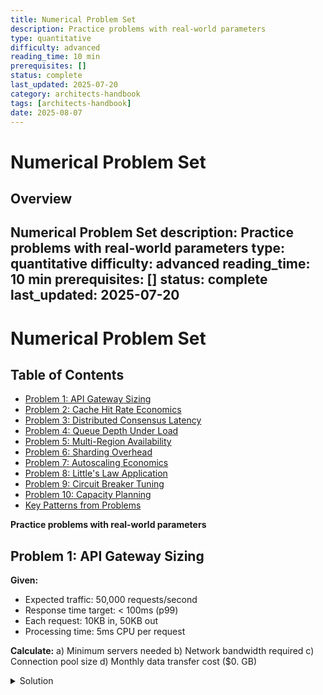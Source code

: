 ```yaml
---
title: Numerical Problem Set
description: Practice problems with real-world parameters
type: quantitative
difficulty: advanced
reading_time: 10 min
prerequisites: []
status: complete
last_updated: 2025-07-20
category: architects-handbook
tags: [architects-handbook]
date: 2025-08-07
---
```


# Numerical Problem Set



## Overview

Numerical Problem Set
description: Practice problems with real-world parameters
type: quantitative
difficulty: advanced
reading_time: 10 min
prerequisites: []
status: complete
last_updated: 2025-07-20
---


# Numerical Problem Set

## Table of Contents

- [Problem 1: API Gateway Sizing](#problem-1-api-gateway-sizing)
- [Problem 2: Cache Hit Rate Economics](#problem-2-cache-hit-rate-economics)
- [Problem 3: Distributed Consensus Latency](#problem-3-distributed-consensus-latency)
- [Problem 4: Queue Depth Under Load](#problem-4-queue-depth-under-load)
- [Problem 5: Multi-Region Availability](#problem-5-multi-region-availability)
- [Problem 6: Sharding Overhead](#problem-6-sharding-overhead)
- [Problem 7: Autoscaling Economics](#problem-7-autoscaling-economics)
- [Problem 8: Little's Law Application](#problem-8-littles-law-application)
- [Problem 9: Circuit Breaker Tuning](#problem-9-circuit-breaker-tuning)
- [Problem 10: Capacity Planning](#problem-10-capacity-planning)
- [Key Patterns from Problems](#key-patterns-from-problems)



**Practice problems with real-world parameters**

## Problem 1: API Gateway Sizing

**Given:**
- Expected traffic: 50,000 requests/second
- Response time target: < 100ms (p99)
- Each request: 10KB in, 50KB out
- Processing time: 5ms CPU per request

**Calculate:**
a) Minimum servers needed
b) Network bandwidth required
c) Connection pool size
d) Monthly data transfer cost ($0. GB)

<details>
<summary>Solution</summary>

a) **Minimum servers needed:**
- CPU time per request: 5ms
- Requests per CPU per second: 1000ms/5ms = 200
- Total CPUs needed: 50,000/200 = 250 CPUs
- With 8 CPUs per server: 250/8 = 32 servers
- Add 40% safety margin: 32 × 1.

**Reading time:** ~8 minutes

## Table of Contents

- [Problem 1: API Gateway Sizing](#problem-1-api-gateway-sizing)
- [Problem 2: Cache Hit Rate Economics](#problem-2-cache-hit-rate-economics)
- [Problem 3: Distributed Consensus Latency](#problem-3-distributed-consensus-latency)
- [Problem 4: Queue Depth Under Load](#problem-4-queue-depth-under-load)
- [Problem 5: Multi-Region Availability](#problem-5-multi-region-availability)
- [Problem 6: Sharding Overhead](#problem-6-sharding-overhead)
- [Problem 7: Autoscaling Economics](#problem-7-autoscaling-economics)
- [Problem 8: Little's Law Application](#problem-8-littles-law-application)
- [Problem 9: Circuit Breaker Tuning](#problem-9-circuit-breaker-tuning)
- [Problem 10: Capacity Planning](#problem-10-capacity-planning)
- [Key Patterns from Problems](#key-patterns-from-problems)



**Practice problems with real-world parameters**

## Problem 1: API Gateway Sizing

**Given:**
- Expected traffic: 50,000 requests/second
- Response time target: < 100ms (p99)
- Each request: 10KB in, 50KB out
- Processing time: 5ms CPU per request

**Calculate:**
a) Minimum servers needed
b) Network bandwidth required
c) Connection pool size
d) Monthly data transfer cost ($0.09/GB)

<details>
<summary>Solution</summary>

a) **Minimum servers needed:**
- CPU time per request: 5ms
- Requests per CPU per second: 1000ms/5ms = 200
- Total CPUs needed: 50,000/200 = 250 CPUs
- With 8 CPUs per server: 250/8 = 32 servers
- Add 40% safety margin: 32 × 1.4 = 45 servers

b) **Network bandwidth required:**
- Inbound: 50,000 × 10KB = 500MB/s = 4Gbps
- Outbound: 50,000 × 50KB = 2,500MB/s = 20Gbps
- Total: 24Gbps minimum, provision 30Gbps

c) **Connection pool size:**
- Apply Little's Law: L = λ × W
- λ = 50,000 req/s
- W = 0.1s (response time)
- L = 50,000 × 0.1 = 5,000 concurrent connections
- Per server: 5,000/45 ≈ 111 connections

d) **Monthly data transfer cost:**
- Daily outbound: 2.5GB/s × 86,400s = 216TB
- Monthly: 216TB × 30 = 6,480TB
- Cost: 6,480TB × $0.09/GB = $583,200/month
</details>

## Problem 2: Cache Hit Rate Economics

**Given:**
- Database query cost: $0.001 per query
- Cache infrastructure: $2,000/month
- Traffic: 100M queries/month
- Cache capacity: 10M entries
- Query distribution: Zipfian (80/20 rule)

**Calculate:**
a) Break-even hit rate
b) Expected hit rate with LRU
c) Monthly savings
d) Optimal cache size

<details>
<summary>Solution</summary>

a) **Break-even hit rate:**
- Cache cost: $2,000/month
- Cost per saved query: $0.001
- Queries to save: $2,000/$0.001 = 2M
- Break-even rate: 2M/100M = 2%

b) **Expected hit rate with LRU:**
- 80/20 rule: 20% of queries access 80% of data
- 20M unique queries access 10M entries (cache size)
- These represent 80% of traffic
- Hit rate ≈ 80%

c) **Monthly savings:**
- Queries saved: 100M × 0.8 = 80M
- Savings: 80M × $0.001 = $80,000
- Net savings: $80,000 - $2,000 = $78,000/month

d) **Optimal cache size:**
- Current: 10M entries → 80% hit rate
- Diminishing returns beyond covering hot set
- 15M entries → ~85% hit rate (+5%)
- Additional savings: 5M × $0.001 = $5,000
- If extra 5M entries cost < $5,000, expand
</details>

## Problem 3: Distributed Consensus Latency

**Given:**
- 5 nodes across 3 regions
- Region latencies:
  - US-East ↔ US-West: 70ms
  - US ↔ Europe: 120ms
  - Europe ↔ Asia: 180ms
- Paxos protocol (2 rounds)

**Calculate:**
a) Best-case consensus time
b) Worst-case consensus time
c) Expected time (uniform leader)
d) Optimal leader placement

<details>
<summary>Solution</summary>

a) **Best-case consensus time:**
- Leader in US-East, majority in US
- Round 1: US-East → US-West = 70ms
- Round 2: US-West → US-East = 70ms
- Total: 140ms

b) **Worst-case consensus time:**
- Leader in Asia, needs Europe + one US
- Round 1: Asia → Europe = 180ms
- Round 2: Europe → Asia = 180ms
- Total: 360ms

c) **Expected time (uniform leader):**
- P(US leader) = 3/5, time = 140-240ms
- P(EU leader) = 1/5, time = 240ms
- P(Asia leader) = 1/5, time = 360ms
- Expected: 0.6×190 + 0.2×240 + 0.2×360 = 234ms

d) **Optimal leader placement:**
- US-East minimizes maximum latency
- Worst case becomes US-East ↔ Asia = 290ms
- Better than Asia leader's 360ms
</details>

## Problem 4: Queue Depth Under Load

**Given:**
- Arrival rate: λ = 1000 req/s (Poisson)
- Service rate: μ = 1200 req/s (exponential)
- System starts empty

**Calculate:**
a) Steady-state queue length
b) 95th percentile queue length
c) Probability queue > 100
d) Time to reach steady state

<details>
<summary>Solution</summary>

a) **Steady-state queue length:**
- ρ = λ/μ = 1000/1200 = 0.833
- Lq = ρ²/(1-ρ) = 0.694/0.167 = 4.15

b) **95th percentile queue length:**
- For M/M/1: P(N > n) = ρ^(n+1)
- Need n where ρ^(n+1) = 0.05
- (0.833)^(n+1) = 0.05
- n = 15 (95th percentile)

c) **Probability queue > 100:**
- P(N > 100) = ρ^101 = 0.833^101
- = 1.1 × 10^-8 (extremely rare)

d) **Time to reach steady state:**
- Rule of thumb: 3/(μ-λ) = 3/200 = 15ms
- System reaches steady state very quickly
</details>

## Problem 5: Multi-Region Availability

**Given:**
- 3 regions: US (99.9%), EU (99.8%), Asia (99.7%)
- Application requires 2 regions operational
- Inter-region replication: 99.5% reliable

**Calculate:**
a) System availability
b) Monthly downtime expectation
c) Probability of total failure
d) Cost/benefit of 4th region

<details>
<summary>Solution</summary>

a) **System availability:**
- Need 2 of 3 regions working
- P(all 3 up) = 0.999 × 0.998 × 0.997 = 0.994
- P(exactly 2 up) = 3 × [0.999×0.998×0.003 + similar] = 0.00588
- P(at least 2 up) = 0.994 + 0.00588 = 0.99988 = 99.988%

b) **Monthly downtime:**
- Availability: 99.988%
- Downtime: 0.012% × 43,200 min = 5.2 minutes/month

c) **Probability of total failure:**
- All regions down: 0.001 × 0.002 × 0.003 = 6 × 10^-9
- Once per 166 million months

d) **Cost/benefit of 4th region:**
- New availability: ~99.9997% (need 2 of 4)
- Improvement: 5.2 min → 1.3 min/month
- If 4 min/month downtime costs > region cost, justified
</details>

## Problem 6: Sharding Overhead

**Given:**
- Data size: 10TB
- Single node capacity: 500GB
- Query types:
  - Single key: 70%
  - Range scan: 20%
  - Full scan: 10%
- Cross-shard overhead: 10ms

**Calculate:**
a) Minimum shards needed
b) Expected query latency increase
c) Network traffic multiplier
d) Optimal shard key selection

<details>
<summary>Solution</summary>

a) **Minimum shards needed:**
- 10TB / 500GB = 20 shards minimum
- Add 20% headroom: 24 shards

b) **Expected query latency increase:**
- Single key: No overhead (70%)
- Range scan: Hits ~5 shards avg = 10ms (20%)
- Full scan: Hits all 24 = 10ms (10%)
- Expected: 0.7×0 + 0.2×10 + 0.1×10 = 3ms

c) **Network traffic multiplier:**
- Single key: 1x (70%)
- Range scan: 5x average (20%)
- Full scan: 24x (10%)
- Expected: 0.7×1 + 0.2×5 + 0.1×24 = 4.1x

d) **Optimal shard key selection:**
- High cardinality (user_id good, country bad)
- Aligns with access patterns
- Minimizes range scans across shards
- Consider: user_id, timestamp, or composite
</details>

## Problem 7: Autoscaling Economics

**Given:**
- Base load: 100 instances
- Peak load: 500 instances (2 hours/day)
- On-demand: $0.10/hour
- Reserved: $0.06/hour (1-year)
- Spot: $0.03/hour (90% availability)

**Calculate:**
a) Optimal instance mix
b) Monthly cost comparison
c) Availability impact
d) Break-even utilization

<details>
<summary>Solution</summary>

a) **Optimal instance mix:**
- Reserved: 100 (base load)
- On-demand: 50 (buffer)
- Spot: 350 (peak, can tolerate 10% interruption)

b) **Monthly cost comparison:**
- All on-demand: 100×730×$0.10 + 400×60×$0.10 = $9,700
- Optimized: 100×730×$0.06 + 50×60×$0.10 + 350×60×$0.03 = $5,410
- Savings: $4,290/month (44%)

c) **Availability impact:**
- 10% spot interruption × 350 instances = 35 instances
- During peak: 465/500 = 93% capacity
- Acceptable if load balancer distributes well

d) **Break-even utilization:**
- Reserved vs on-demand: $0.06/$0.10 = 60%
- Need 60% utilization to justify reserved
- Base load is 100/500 = 20% of peak
- But runs 24/7, so justified
</details>

## Problem 8: Little's Law Application

**Given:**
- E-commerce checkout flow
- 10,000 concurrent users
- 5 pages × 2 seconds each
- 30% abandon at each step

**Calculate:**
a) Required system throughput
b) Memory for session storage
c) Database connection needs
d) Revenue impact of -1 second

<details>
<summary>Solution</summary>

a) **Required system throughput:**
- Average time in system: 5 × 2 = 10 seconds
- But with abandonment: 2 + 0.7×2 + 0.49×2 + 0.343×2 + 0.24×2 = 5.57s
- L = λW, so λ = L/W = 10,000/5.57 = 1,795 users/second entering

b) **Memory for session storage:**
- Concurrent sessions: 10,000
- Session size: ~50KB typical
- Memory: 10,000 × 50KB = 500MB
- Add overhead: 750MB total

c) **Database connection needs:**
- DB operations per page: 3
- Completion rate per page: [1, 0.7, 0.49, 0.343, 0.24]
- Total DB ops/user: 3×(1+0.7+0.49+0.343+0.24) = 8.35
- DB ops/sec: 1,795 × 8.35 / 5.57 = 2,690
- Query time: 20ms
- Connections: 2,690 × 0.02 = 54 connections

d) **Revenue impact of -1 second:**
- Faster → less abandonment
- New time: 4.57s
- New λ: 10,000/4.57 = 2,188 users/s
- Increase: 393 more users/s completing
- If conversion = 2.4% × $100 AOV
- Revenue increase: 393 × 0.024 × $100 = $943/second
</details>

## Problem 9: Circuit Breaker Tuning

**Given:**
- Service SLA: 99.9% success rate
- Normal failure rate: 0.1%
- Failure detection window: 10 seconds
- Recovery probe interval: 30 seconds

**Calculate:**
a) Optimal failure threshold
b) Expected false positives/day
c) Availability impact
d) Mean time to recovery

<details>
<summary>Solution</summary>

a) **Optimal failure threshold:**
- Expected failures in 10s: 0.001 × requests_in_10s
- Use 5σ rule: threshold = mean + 5×√mean
- At 100 req/s: mean = 1, threshold = 6
- At 1000 req/s: mean = 10, threshold = 26

b) **Expected false positives/day:**
- P(false positive) ≈ 10^-6 (5σ)
- Windows per day: 8,640
- False positives: 0.0086/day ≈ 1 per 116 days

c) **Availability impact:**
- Circuit open duration: 30s
- False positive impact: 30s/month
- = 0.0012% availability loss
- New availability: 99.9% - 0.0012% = 99.8988%

d) **Mean time to recovery:**
- Detection time: 10s (worst case)
- Circuit open: 30s
- Half-open test: ~1s
- Total MTTR: 41s
</details>

## Problem 10: Capacity Planning

**Given:**
- Current: 1M daily active users
- Growth: 25% monthly
- Peak ratio: 5x average
- Per-user: 10 requests/minute peak
- Server capacity: 1000 requests/second

**Calculate:**
a) 6-month server needs
b) Database growth projection
c) Bandwidth requirements
d) Architecture change trigger

<details>
<summary>Solution</summary>

a) **6-month server needs:**
- Users in 6 months: 1M × 1.25^6 = 3.8M
- Peak concurrent: 3.8M × 0.2 = 760K (20% concurrency)
- Requests/second: 760K × 10/60 = 126K req/s
- Servers needed: 126K/1K = 126 servers
- With 40% margin: 177 servers

b) **Database growth projection:**
- Data per user: 10MB typical
- Current: 1M × 10MB = 10TB
- 6 months: 3.8M × 10MB = 38TB
- Plus historical data: ~50TB total
- Need sharding beyond 20TB

c) **Bandwidth requirements:**
- Request size: 5KB average
- Response size: 50KB average
- Peak bandwidth: 126K × 55KB = 6.9GB/s
- = 55.2 Gbps
- Provision: 70 Gbps

d) **Architecture change trigger:**
- Month 4: 2.4M users, 80 servers
- Month 5: 3.1M users, 103 servers
- Database hits 25TB limit
- Trigger: Begin sharding in month 4
</details>

## Key Patterns from Problems

1. **Little's Law appears everywhere** (connections, queues, sessions)
2. **Safety margins matter** (40% CPU, 50% network typical)
3. **Growth is exponential** (compounds faster than expected)
4. **Architecture breaks before resources** (plan transitions early)
5. **Cost optimization has huge impact** (40-60% savings common)
